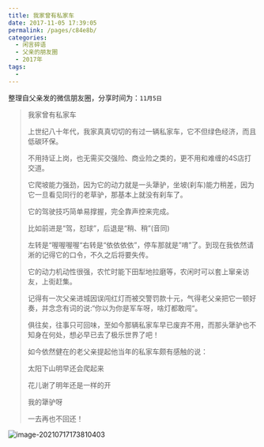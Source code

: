 ```yaml
---
title: 我家曾有私家车
date: 2017-11-05 17:39:05
permalink: /pages/c84e8b/
categories:
  - 闲言碎语
  - 父亲的朋友圈
  - 2017年
tags:
  - 
---
```

整理自父亲发的微信朋友圈，分享时间为：`11月5日`

> 我家曾有私家车
>
> 上世纪八十年代，我家真真切切的有过一辆私家车，它不但绿色经济，而且低碳环保。
>
> 不用持证上岗，也无需买交强险、商业险之类的，更不用和难缠的4S店打交道。
>
> 它爬坡能力强劲，因为它的动力就是一头犟驴，坐坡(刹车)能力稍差，因为它一旦看见同行的老草驴，那基本上就没有刹车了。
>
> 它的驾驶技巧简单易撑握，完全靠声控来完成。
>
> 比如前进是“驾，怼球”，后退是“稍、稍”(音同)
>
> 左转是“喔喔喔喔“右转是“依依依依”，停车那就是”唷”了。到现在我依然请淅的记得它的口令，不久之后将要失传。
>
> 它的动力机动性很强，农忙时能下田犁地拉磨等，农闲时可以套上窜亲访友，上街赶集。
>
> 记得有一次父亲进城因误闯红灯而被交警罚款十元，气得老父亲把它一顿好奏，并念念有词的说:“你以为你是军车呀，啥灯都敢闯“。
>
> 俱往矣，往事只可回味，至如今那辆私家车早已废弃不用，而那头犟驴也不知身在何处，想必早已去了极乐世界了吧！
>
> 如今依然健在的老父亲提起他当年的私家车颇有感触的说：
>
> 太阳下山明早还会爬起来
>
> 花儿谢了明年还是一样的开
>
> 我的犟驴呀
>
> 一去再也不回还！

![image-20210717173810403](https://tvax3.sinaimg.cn/large/008k1Yt0ly1gskcdtk4tyj30fe0zmk2h.jpg)